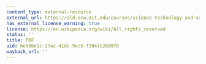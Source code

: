 ```yaml
---
content_type: external-resource
external_url: https://old.ocw.mit.edu/courses/science-technology-and-society/sts-003-the-rise-of-modern-science-fall-2010/readings/MITSTS_003F10_read15_marey.pdf
has_external_license_warning: true
license: https://en.wikipedia.org/wiki/All_rights_reserved
status: ''
title: PDF
uid: be98be1c-27ac-41dc-9ec5-f3047c26007b
wayback_url: ''
---
```

